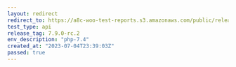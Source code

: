 ```yaml
---
layout: redirect
redirect_to: https://a8c-woo-test-reports.s3.amazonaws.com/public/release/7.9.0-rc.2/php-7.4/api/index.html
test_type: api
release_tag: 7.9.0-rc.2
env_description: "php-7.4"
created_at: "2023-07-04T23:39:03Z"
passed: true
---
```

